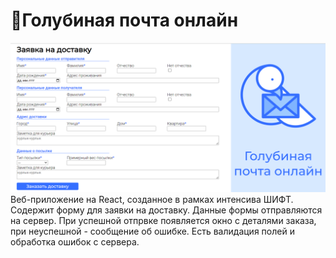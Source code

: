 # 📧Голубиная почта онлайн
![image](app_screenshot.png)
Веб-приложение на React, созданное в рамках интенсива ШИФТ.
Содержит форму для заявки на доставку. Данные формы отправляются на сервер. При успешной отпрвке появляется окно с деталями заказа, при неуспешной - сообщение об ошибке. Есть валидация полей и обработка ошибок с сервера.

